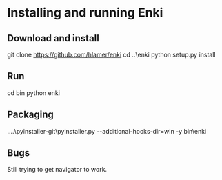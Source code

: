 Installing and running Enki
================

Download and install
-------------------------
git clone https://github.com/hlamer/enki
cd ..\enki
python setup.py install

Run
-----
cd bin
python enki

Packaging
------------
..\..\pyinstaller-git\pyinstaller.py --additional-hooks-dir=win -y bin\enki

Bugs
-----
Still trying to get navigator to work.
